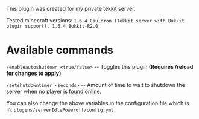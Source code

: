 This plugin was created for my private tekkit server.

Tested minecraft versions: `1.6.4 Cauldron (Tekkit server with Bukkit plugin support), 1.6.4 Bukkit-R2.0`

# Available commands

`/enableautoshutdown <true/false>` -- Toggles this plugin **(Requires /reload for changes to apply)**

`/setshutdowntimer <seconds>` -- Amount of time to wait to shutdown the server when no player is found online.

You can also change the above variables in the configuration file which is in: `plugins/serverIdlePoweroff/config.yml`
